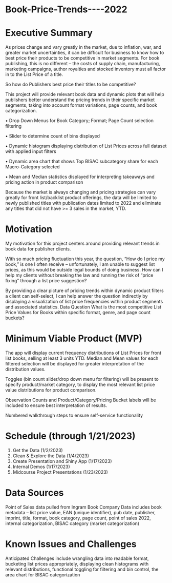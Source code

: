 # Book-Price-Trends----2022

# Executive Summary

  As prices change and vary greatly in the market, due to inflation, war, and greater market uncertainties, it can be difficult for business to know how to best price their products to be competitive in market segments. For book publishing, this is no different – the costs of supply chain, manufacturing, marketing campaigns, author royalties and stocked inventory must all factor in to the List Price of a title.


  So how do Publishers best price their titles to be competitive?


  This project will provide relevant book data and dynamic plots that will help publishers better understand the pricing trends in their specific market segments, taking into account format variations, page counts, and book categorization.

•	Drop Down Menus for Book Category; Format; Page Count selection filtering

•	Slider to determine count of bins displayed

•	Dynamic histogram displaying distribution of List Prices across full dataset with applied input filters

•	Dynamic area chart that shows Top BISAC subcategory share for each Macro-Category selected

•	Mean and Median statistics displayed for interpreting takeaways and pricing action in product comparison

  Because the market is always changing and pricing strategies can vary greatly for front list/backlist product offerings, the data will be limited to newly published titles with publication dates limited to 2022 and eliminate any titles that did not have >= 3 sales in the market, YTD.





# Motivation

  My motivation for this project centers around providing relevant trends in book data for publisher clients. 

  With so much pricing fluctuation this year, the question, “How do I price my book,” is one I often receive – unfortunately, I am unable to suggest list prices, as this would be outside legal bounds of doing business. 
How can I help my clients without breaking the law and running the risk of “price fixing” through a list price suggestion?

  By providing a clear picture of pricing trends within dynamic product filters a client can self-select, I can help answer the question indirectly by displaying a visualization of list price frequencies within product segments and associated statistics.
Data Question
What is the most competitive List Price Values for Books within specific format, genre, and page count buckets? 

# Minimum Viable Product (MVP)

  The app will display current frequency distributions of List Prices for front list books, selling at least 3 units YTD. Median and Mean values for each filtered selection will be displayed for greater interpretation of the distribution values. 

  Toggles (bin count slider/drop down menu for filtering) will be present to specify product/market category, to display the most relevant list price value distributions for product comparison.

  Observation Counts and Product/Category/Pricing Bucket labels will be included to ensure best interpretation of results. 

  Numbered walkthrough steps to ensure self-service functionality







#  Schedule (through 1/21/2023)

1.	Get the Data (1/2/2023)
2.	Clean & Explore the Data (1/4/2023)
3.	Create Presentation and Shiny App (1/17/2023)
4.	Internal Demos (1/17/2023)
5.	Midcourse Project Presentations (1/23/2023)

#  Data Sources

  Point of Sales data pulled from Ingram Book Company
Data includes book metadata – list price value, EAN (unique identifier), pub date, publisher, imprint, title, format, book category, page count, point of sales 2022, internal categorization, BISAC category (market categorization)

#  Known Issues and Challenges

  Anticipated Challenges include wrangling data into readable format, bucketing list prices appropriately, displaying clean histograms with relevant distributions, functional toggling for filtering and bin control, the area chart for BISAC categorization
